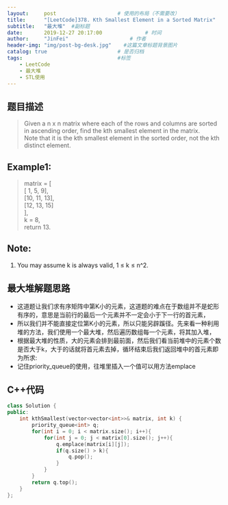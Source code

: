 ```yaml
---
layout:     post                    # 使用的布局（不需要改） 
title:      "[LeetCode]378. Kth Smallest Element in a Sorted Matrix"               # 标题  
subtitle:   "最大堆"  #副标题 
date:       2019-12-27 20:17:00              # 时间 
author:     "JinFei"                    # 作者 
header-img: "img/post-bg-desk.jpg"    #这篇文章标题背景图片 
catalog: true                       # 是否归档 
tags:                               #标签     
    - LeetCode 
    - 最大堆
    - STL使用
---
```


## 题目描述
> Given a n x n matrix where each of the rows and columns are sorted in ascending order, find the kth smallest element in the matrix. <br>
Note that it is the kth smallest element in the sorted order, not the kth distinct element.

## Example1:
 
> matrix = [ <br>
   [ 1,  5,  9], <br>
   [10, 11, 13], <br>
   [12, 13, 15] <br>
], <br>
k = 8, <br>
return 13. <br>

## Note:
1. You may assume k is always valid, 1 ≤ k ≤ n^2.


## 最大堆解题思路

- 这道题让我们求有序矩阵中第K小的元素，这道题的难点在于数组并不是蛇形有序的，意思是当前行的最后一个元素并不一定会小于下一行的首元素，
- 所以我们并不能直接定位第K小的元素，所以只能另辟蹊径。先来看一种利用堆的方法，我们使用一个最大堆，然后遍历数组每一个元素，将其加入堆，
- 根据最大堆的性质，大的元素会排到最前面，然后我们看当前堆中的元素个数是否大于k，大于的话就将首元素去掉，循环结束后我们返回堆中的首元素即为所求:
- 记住priority_queue<int>的使用，往堆里插入一个值可以用方法emplace

## C++代码
```C++
class Solution {
public:
    int kthSmallest(vector<vector<int>>& matrix, int k) {
        priority_queue<int> q;
        for(int i = 0; i < matrix.size(); i++){
            for(int j = 0; j < matrix[0].size(); j++){
                q.emplace(matrix[i][j]);
                if(q.size() > k){
                    q.pop();
                }
            }
        }
        return q.top();
    }
};
```
